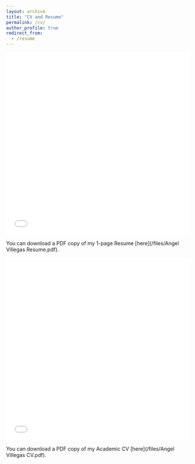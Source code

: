 ```yaml
---
layout: archive
title: "CV and Resume"
permalink: /cv/
author_profile: true
redirect_from:
  - /resume
---
```


<iframe src="/files/Angel Villegas Resume.pdf" width="100%" height="500" frameborder="no" border="0" marginwidth="0" marginheight="0"></iframe>

You can download a PDF copy of my 1-page Resume [here](/files/Angel Villegas Resume.pdf).

<iframe src="/files/Angel Villegas CV.pdf" width="100%" height="500" frameborder="no" border="0" marginwidth="0" marginheight="0"></iframe>

You can download a PDF copy of my Academic CV [here](/files/Angel Villegas CV.pdf).
